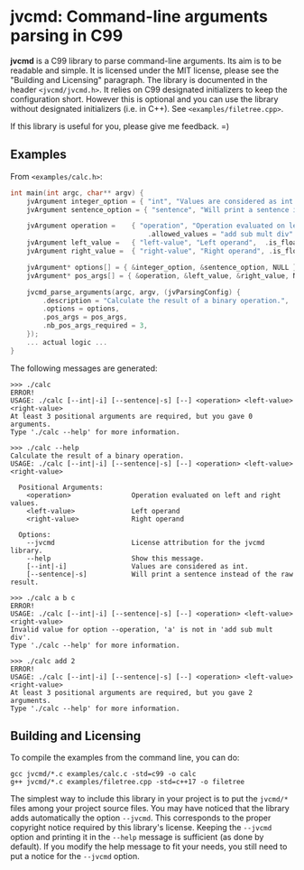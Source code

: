 # jvcmd: Command-line arguments parsing in C99

**jvcmd** is a C99 library to parse command-line arguments. Its aim is to be readable and simple.
It is licensed under the MIT license, please see the "Building and Licensing" paragraph.
The library is documented in the header `<jvcmd/jvcmd.h>`. 
It relies on C99 designated initializers to keep the configuration short.
However this is optional and you can use the library without designated initializers (i.e. in C++).
See `<examples/filetree.cpp>`.

If this library is useful for you, please give me feedback. =)

## Examples
From `<examples/calc.h>`:
```c
int main(int argc, char** argv) {
    jvArgument integer_option = { "int", "Values are considered as int.", 'i' };
    jvArgument sentence_option = { "sentence", "Will print a sentence instead of the raw result.", 's' };

    jvArgument operation =    { "operation", "Operation evaluated on left and right values.",
                                  .allowed_values = "add sub mult div" };
    jvArgument left_value =   { "left-value", "Left operand",  .is_float = true };
    jvArgument right_value =  { "right-value", "Right operand", .is_float = true };

    jvArgument* options[] = { &integer_option, &sentence_option, NULL };
    jvArgument* pos_args[] = { &operation, &left_value, &right_value, NULL };

    jvcmd_parse_arguments(argc, argv, (jvParsingConfig) {
        .description = "Calculate the result of a binary operation.",
        .options = options,
        .pos_args = pos_args,
        .nb_pos_args_required = 3,
    });
    ... actual logic ...
}
```

The following messages are generated:
```
>>> ./calc
ERROR!
USAGE: ./calc [--int|-i] [--sentence|-s] [--] <operation> <left-value> <right-value> 
At least 3 positional arguments are required, but you gave 0 arguments.
Type './calc --help' for more information.

>>> ./calc --help
Calculate the result of a binary operation.
USAGE: ./calc [--int|-i] [--sentence|-s] [--] <operation> <left-value> <right-value> 

  Positional Arguments:
    <operation>               Operation evaluated on left and right values.
    <left-value>              Left operand
    <right-value>             Right operand

  Options:
    --jvcmd                   License attribution for the jvcmd library.
    --help                    Show this message.
    [--int|-i]                Values are considered as int.
    [--sentence|-s]           Will print a sentence instead of the raw result.

>>> ./calc a b c
ERROR!
USAGE: ./calc [--int|-i] [--sentence|-s] [--] <operation> <left-value> <right-value> 
Invalid value for option --operation, 'a' is not in 'add sub mult div'.
Type './calc --help' for more information.

>>> ./calc add 2 
ERROR!
USAGE: ./calc [--int|-i] [--sentence|-s] [--] <operation> <left-value> <right-value> 
At least 3 positional arguments are required, but you gave 2 arguments.
Type './calc --help' for more information.
```

## Building and Licensing

To compile the examples from the command line, you can do:
```
gcc jvcmd/*.c examples/calc.c -std=c99 -o calc
g++ jvcmd/*.c examples/filetree.cpp -std=c++17 -o filetree
```

The simplest way to include this library in your project is to put the `jvcmd/*` files among your project source files.
You may have noticed that the library adds automatically the option `--jvcmd`.
This corresponds to the proper copyright notice required by this library's license.
Keeping the `--jvcmd` option and printing it in the `--help` message is sufficient (as done by default).
If you modify the help message to fit your needs, you still need to put a notice for the `--jvcmd` option.


